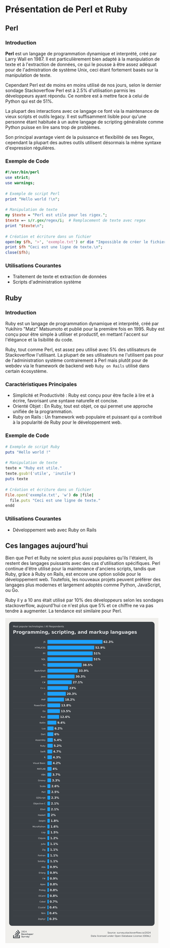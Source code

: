 # Présentation de Perl et Ruby

## Perl

### Introduction

**Perl** est un langage de programmation dynamique et interprété, créé par Larry Wall en 1987. Il est particulièrement bien adapté à la manipulation de texte et à l'extraction de données, ce qui le pousse à être assez adéquat pour de l'admistration de système Unix, ceci étant fortement basés sur la manipulation de texte.

Cependant Perl est de moins en moins utilisé de nos jours, selon le dernier sondage Stackoverflow Perl est à 2.5% d'utilisation parmis les développeurs ayant répondu. Ce nombre est à mettre face à celui de Python qui est de 51%.

La plupart des interactions avec ce langage ce font via la maintenance de vieux scripts et outils legacy. Il est suffisamment lisible pour qu'une personne étant habituée à un autre langage de scripting généraliste comme Python puisse en lire sans trop de problèmes.

Son principal avantage vient de la puissance et flexibilité de ses Regex, cependant la plupart des autres outils utilisent désormais la même syntaxe d'expression régulières.

### Exemple de Code

```perl
#!/usr/bin/perl
use strict;
use warnings;

# Exemple de script Perl
print "Hello world !\n";

# Manipulation de texte
my $texte = "Perl est utile pour les rigex.";
$texte =~ s/r.gex/regex/i;  # Remplacement de texte avec regex
print "$texte\n";

# Création et écriture dans un fichier
open(my $fh, '>', 'exemple.txt') or die "Impossible de créer le fichier: $!";
print $fh "Ceci est une ligne de texte.\n";
close($fh);
```

### Utilisations Courantes

 - Traitement de texte et extraction de données
 - Scripts d'administration système

## Ruby
### Introduction

Ruby est un langage de programmation dynamique et interprété, créé par Yukihiro "Matz" Matsumoto et publié pour la première fois en 1995. Ruby est conçu pour être simple à utiliser et productif, en mettant l'accent sur l'élégance et la lisibilité du code.

Ruby, tout comme Perl, est assez peu utilisé avec 5% des utilisateurs de Stackoverflow l'utilisant. La plupart de ses utilisateurs ne l'utilisent pas pour de l'administration système contrairement à Perl mais plutôt pour de webdev via le framework de backend web ``Ruby on Rails`` utilisé dans certain écosystème.

### Caractéristiques Principales

   - Simplicité et Productivité : Ruby est conçu pour être facile à lire et à écrire, favorisant une syntaxe naturelle et concise.
   - Orienté Objet : En Ruby, tout est objet, ce qui permet une approche unifiée de la programmation.
   - Ruby on Rails : Un framework web populaire et puissant qui a contribué à la popularité de Ruby pour le développement web.

### Exemple de Code

```ruby
# Exemple de script Ruby
puts "Hello world !"

# Manipulation de texte
texte = "Ruby est utile."
texte.gsub!('utile', 'inutile')
puts texte

# Création et écriture dans un fichier
File.open('exemple.txt', 'w') do |file|
  file.puts "Ceci est une ligne de texte."
endd
```

### Utilisations Courantes

   - Développement web avec Ruby on Rails


## Ces langages aujourd'hui

Bien que Perl et Ruby ne soient plus aussi populaires qu'ils l'étaient, ils restent des langages puissants avec des cas d'utilisation spécifiques. Perl continue d'être utilisé pour la maintenance d'anciens scripts, tandis que Ruby, grâce à Ruby on Rails, est encore une option solide pour le développement web. Toutefois, les nouveaux projets peuvent préférer des langages plus modernes et largement adoptés comme Python, JavaScript, ou Go.

Ruby il y a 10 ans était utilisé par 10% des développeurs selon les sondages stackoverflow, aujourd'hui ce n'est plus que 5% et ce chiffre ne va pas tendre à augmenter. La tendance est similaire pour Perl.

![Utilisation Langages Stackoverflow](most_used_languages.png)
